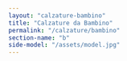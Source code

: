 ```yaml
---
layout: "calzature-bambino"
title: "Calzature da Bambino"
permalink: "/calzature/bambino"
section-name: "b"
side-model: "/assets/model.jpg"
---
```

